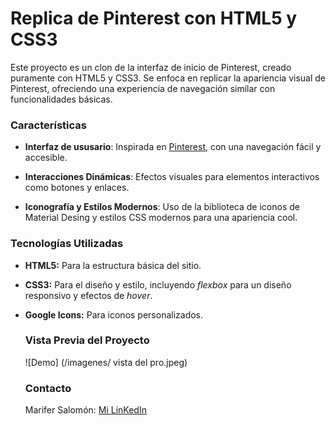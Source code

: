 # Replica de Pinterest con HTML5 y CSS3

Este proyecto es un clon de la interfaz de inicio de Pinterest, creado puramente con HTML5 y CSS3. Se enfoca en replicar la apariencia visual de Pinterest, ofreciendo una experiencia de navegación similar con funcionalidades básicas. 

### Características
+ **Interfaz de ususario**: Inspirada en [Pinterest](https://www.pinterest.com.mx/), con una navegación fácil y accesible.
  
+ **Interacciones Dinámicas**: Efectos visuales para elementos interactivos como botones y enlaces.

+ **Iconografía y Estilos Modernos**: Uso de la biblioteca de iconos de Material Desing y estilos CSS modernos para una apariencia cool.


### Tecnologías Utilizadas
+ **HTML5:** Para la estructura básica del sitio.
+ **CSS3:** Para el diseño y estilo, incluyendo _flexbox_ para un diseño responsivo y efectos de _hover_.
+ **Google Icons:** Para iconos personalizados.

  ### Vista Previa del Proyecto
  ![Demo] (/imagenes/ vista del pro.jpeg)

  ### Contacto
  Marifer Salomón: [Mi LinKedIn](www.linkedin.com/in/maría-fernanda-salomón-arellano-23a58027b)
